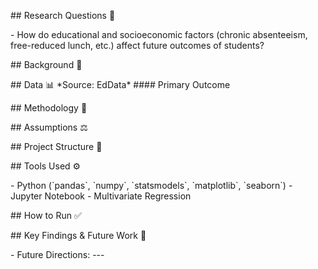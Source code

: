 \## Research Questions 📝

\- How do educational and socioeconomic factors (chronic absenteeism,
free-reduced lunch, etc.) affect future outcomes of students?

\## Background 👥

\## Data 📊 \*Source: EdData\* \#### Primary Outcome

\## Methodology 🧪

\## Assumptions ⚖️

\## Project Structure 🌳

\## Tools Used ⚙️

\- Python (\`pandas\`, \`numpy\`, \`statsmodels\`, \`matplotlib\`,
\`seaborn\`) - Jupyter Notebook - Multivariate Regression

\## How to Run ✅

\## Key Findings & Future Work 📌

\- Future Directions: \-\--
